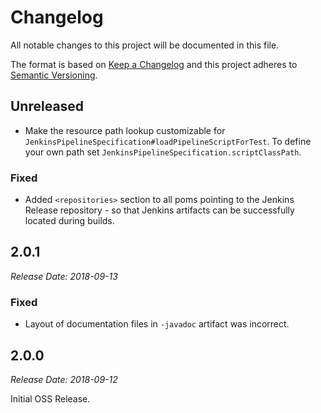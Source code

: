 Changelog
==============================

All notable changes to this project will be documented in this file.

The format is based on [Keep a Changelog](http://keepachangelog.com/en/1.0.0/) and this project adheres to [Semantic Versioning](http://semver.org/spec/v2.0.0.html).

## Unreleased

* Make the resource path lookup customizable for `JenkinsPipelineSpecification#loadPipelineScriptForTest`. To define your own path set `JenkinsPipelineSpecification.scriptClassPath`.

### Fixed

* Added `<repositories>` section to all poms pointing to the Jenkins Release repository - so that Jenkins artifacts can be successfully located during builds.

## 2.0.1

_Release Date: 2018-09-13_

### Fixed

* Layout of documentation files in `-javadoc` artifact was incorrect.

## 2.0.0

_Release Date: 2018-09-12_

Initial OSS Release.
